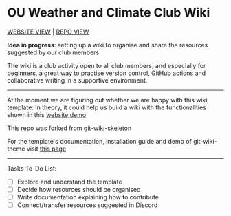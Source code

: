 # OU Weather and Climate Club Wiki

[WEBSITE VIEW](https://ou-weather-and-climate-club.github.io/Wiki/) | [REPO VIEW](https://github.com/OU-Weather-and-Climate-Club/Wiki)

**Idea in progress**: setting up a wiki to organise and share the resources suggested by our club members

The wiki is a club activity open to all club members; and especially for beginners, a great way to practise version control, GitHub actions and collaborative writing in a supportive environment.

***

At the moment we are figuring out whether we are happy with this wiki template:
In theory, it could help us build a wiki with the functionalities shown in this [website demo](https://www.drassil.org/git-wiki/main_page)

This repo was forked from [git-wiki-skeleton](https://github.com/Drassil/git-wiki-skeleton)

For the template's documentation, installation guide and demo of git-wiki-theme visit [this page](http://drassil.github.io/git-wiki/)

***

Tasks To-Do List:

- [ ] Explore and understand the template
- [ ] Decide how resources should be organised 
- [ ] Write documentation explaining how to contribute
- [ ] Connect/transfer resources suggested in Discord
